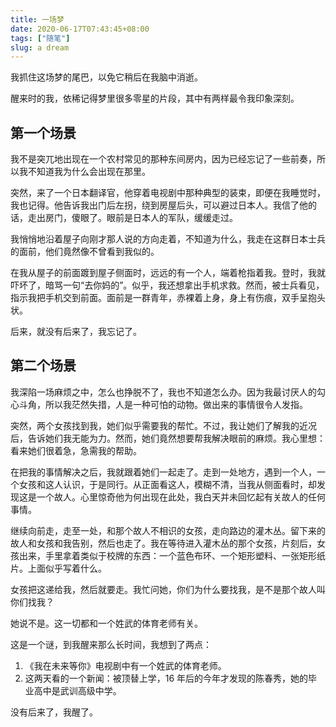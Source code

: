 ```yaml
---
title: 一场梦
date: 2020-06-17T07:43:45+08:00
tags: ["随笔"]
slug: a dream
---
```


我抓住这场梦的尾巴，以免它稍后在我脑中消逝。

醒来时的我，依稀记得梦里很多零星的片段，其中有两样最令我印象深刻。

## 第一个场景

我不是突兀地出现在一个农村常见的那种东间房内，因为已经忘记了一些前奏，所以我不知道我为什么会出现在那里。

突然，来了一个日本翻译官，他穿着电视剧中那种典型的装束，即便在我睡觉时，我也记得。他告诉我出门后左拐，绕到房屋后头，可以避过日本人。我信了他的话，走出房门，傻眼了。眼前是日本人的军队，缓缓走过。

我悄悄地沿着屋子向刚才那人说的方向走着，不知道为什么，我走在这群日本士兵的面前，他们竟然像不曾看到我似的。

在我从屋子的前面踱到屋子侧面时，远远的有一个人，端着枪指着我。登时，我就吓坏了，暗骂一句“去你妈的”。似乎，我还想拿出手机求救。然而，被士兵看见，指示我把手机交到前面。面前是一群青年，赤裸着上身，身上有伤痕，双手呈抱头状。

后来，就没有后来了，我忘记了。

## 第二个场景

我深陷一场麻烦之中，怎么也挣脱不了，我也不知道怎么办。因为我最讨厌人的勾心斗角，所以我茫然失措，人是一种可怕的动物。做出来的事情很令人发指。

突然，两个女孩找到我，她们似乎需要我的帮忙。不过，我让她们了解我的近况后，告诉她们我无能为力。然而，她们竟然想要帮我解决眼前的麻烦。我心里想：看来她们很着急，急需我的帮助。

在把我的事情解决之后，我就跟着她们一起走了。走到一处地方，遇到一个人，一个女孩和这人认识，于是同行。从正面看这人，模糊不清，当我从侧面看时，却发现这是一个故人。心里惊奇他为何出现在此处，我白天并未回忆起有关故人的任何事情。

继续向前走，走至一处，和那个故人不相识的女孩，走向路边的灌木丛。留下来的故人和女孩和我告别，然后也走了。我在等待进入灌木丛的那个女孩，片刻后，女孩出来，手里拿着类似于校牌的东西：一个蓝色布环、一个矩形塑料、一张矩形纸片。上面似乎写着什么。

女孩把这递给我，然后就要走。我忙问她，你们为什么要找我，是不是那个故人叫你们找我？

她说不是。这一切都和一个姓武的体育老师有关。

这是一个谜，到我醒来那么长时间，我想到了两点：

1. 《我在未来等你》电视剧中有一个姓武的体育老师。
2. 这两天看的一个新闻：被顶替上学，16 年后的今年才发现的陈春秀，她的毕业高中是武训高级中学。

没有后来了，我醒了。
